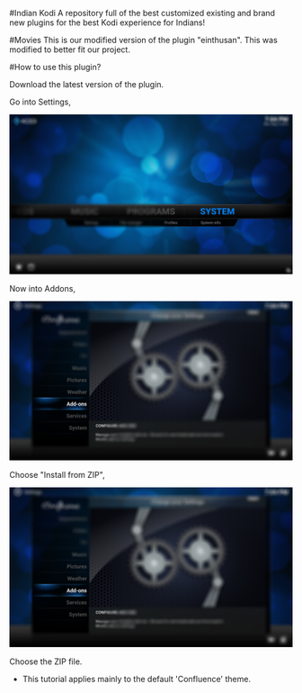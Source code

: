 #Indian Kodi
A repository full of the best customized existing and brand new plugins for the best Kodi experience for Indians!

#Movies
This is our modified version of the plugin "einthusan". This was modified to better fit our project.

#How to use this plugin?

Download the latest version of the plugin.

Go into Settings,

![](https://raw.githubusercontent.com/indiankodi/DEMO-IMAGES/master/01.png)

Now into Addons,

![](https://raw.githubusercontent.com/indiankodi/DEMO-IMAGES/master/02.png)

Choose "Install from ZIP",

![](https://raw.githubusercontent.com/indiankodi/DEMO-IMAGES/master/02.png)

Choose the ZIP file.

- This tutorial applies mainly to the default 'Confluence' theme.
